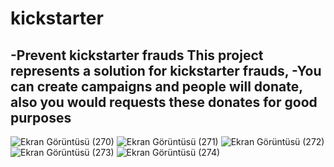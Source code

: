 ﻿# kickstarter
-Prevent kickstarter frauds
This project represents a solution for kickstarter frauds,
-You can create campaigns and people will donate, also you would requests these donates for good purposes
-
![Ekran Görüntüsü (270)](https://github.com/bugradursun/kickstarter/assets/72981010/8e00e920-1942-4e13-a56b-d7c2281bd5fe)
![Ekran Görüntüsü (271)](https://github.com/bugradursun/kickstarter/assets/72981010/22a6e45a-a5d0-493c-b3ff-c294ecf91832)
![Ekran Görüntüsü (272)](https://github.com/bugradursun/kickstarter/assets/72981010/bcb03342-e58f-46d5-9654-d0e39c1f1bc6)
![Ekran Görüntüsü (273)](https://github.com/bugradursun/kickstarter/assets/72981010/a0b8f67f-5c45-4834-bbf2-e5514242df28)
![Ekran Görüntüsü (274)](https://github.com/bugradursun/kickstarter/assets/72981010/97b2ca1d-9b61-4476-b430-ae23758ec7a9)
